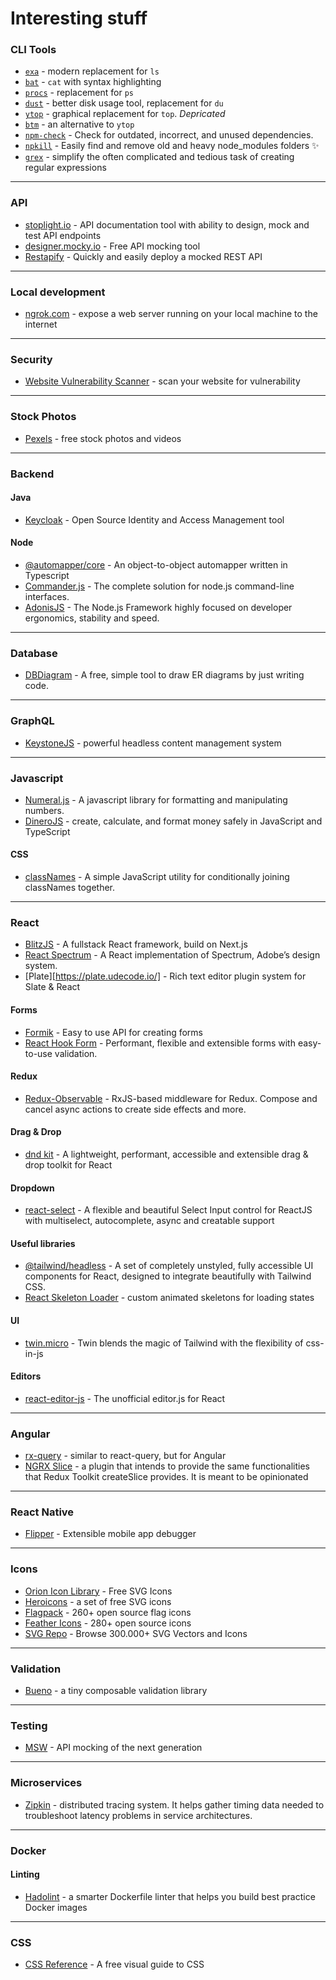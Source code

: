 # Interesting stuff 

### CLI Tools
* [`exa`](https://github.com/ogham/exa) - modern replacement for `ls`
* [`bat`](https://github.com/sharkdp/bat) - `cat` with syntax highlighting
* [`procs`](https://github.com/dalance/procs) - replacement for `ps`
* [`dust`](https://github.com/bootandy/dust) - better disk usage tool, replacement for `du`
* [`ytop`](https://github.com/cjbassi/ytop) - graphical replacement for `top`. *Depricated*
* [`btm`](https://github.com/ClementTsang/bottom) - an alternative to `ytop`
* [`npm-check`](https://www.npmjs.com/package/npm-check) - Check for outdated, incorrect, and unused dependencies.
* [`npkill`](https://www.npmjs.com/package/npkill) - Easily find and remove old and heavy node_modules folders ✨
* [`grex`](https://github.com/pemistahl/grex) - simplify the often complicated and tedious task of creating regular expressions

---

### API
* [stoplight.io](stoplight.io) - API documentation tool with ability to design, mock and test API endpoints
* [designer.mocky.io](https://designer.mocky.io/) - Free API mocking tool
* [Restapify](https://restapify.vercel.app/) - Quickly and easily deploy a mocked REST API

---

### Local development
* [ngrok.com](https://ngrok.com/) - expose a web server running on your local machine to the internet

---

### Security
* [Website Vulnerability Scanner](https://pentest-tools.com/website-vulnerability-scanning/website-scanner) - scan your website for vulnerability

---

### Stock Photos
* [Pexels](https://www.pexels.com/) - free stock photos and videos

---

### Backend
#### Java
* [Keycloak](https://www.keycloak.org/) - Open Source Identity and Access Management tool

#### Node
* [@automapper/core](https://automapperts.netlify.app/) - An object-to-object automapper written in Typescript
* [Commander.js](https://github.com/tj/commander.js) - The complete solution for node.js command-line interfaces.
* [AdonisJS](https://preview.adonisjs.com/) - The Node.js Framework highly focused on developer ergonomics, stability and speed.

---

### Database
* [DBDiagram](https://dbdiagram.io/home) - A free, simple tool to draw ER diagrams by just writing code.

---

### GraphQL
* [KeystoneJS](https://next.keystonejs.com/) - powerful headless content management system

---

### Javascript

* [Numeral.js](http://numeraljs.com/) - A javascript library for formatting and manipulating numbers.
* [DineroJS](https://v2.dinerojs.com/docs/getting-started/quick-start) - create, calculate, and format money safely in JavaScript and TypeScript


#### CSS
* [classNames](https://github.com/JedWatson/classnames) - A simple JavaScript utility for conditionally joining classNames together.

---

### React
* [BlitzJS](https://blitzjs.com/) - A fullstack React framework, build on Next.js
* [React Spectrum](https://react-spectrum.adobe.com/react-spectrum/index.html) - A React implementation of Spectrum, Adobe’s design system.
* [Plate][https://plate.udecode.io/] - Rich text editor plugin system for Slate & React

#### Forms
* [Formik](https://formik.org/) - Easy to use API for creating forms
* [React Hook Form](https://react-hook-form.com/) - Performant, flexible and extensible forms with easy-to-use validation.

#### Redux
* [Redux-Observable](https://redux-observable.js.org/) - RxJS-based middleware for Redux. Compose and cancel async actions to create side effects and more.

#### Drag & Drop
* [dnd kit](https://dndkit.com/) - A lightweight, performant, accessible and extensible drag & drop toolkit for React

#### Dropdown
* [react-select](https://react-select.com/home) - A flexible and beautiful Select Input control for ReactJS with multiselect, autocomplete, async and creatable support

#### Useful libraries
* [@tailwind/headless](https://github.com/tailwindlabs/headlessui/tree/develop/packages/%40headlessui-react) - A set of completely unstyled, fully accessible UI components for React, designed to integrate beautifully with Tailwind CSS.
* [React Skeleton Loader](https://github.com/henrykuzmick/react-skeleton-loader) - custom animated skeletons for loading states

#### UI
* [twin.micro](https://github.com/ben-rogerson/twin.macro) - Twin blends the magic of Tailwind with the flexibility of css-in-js

#### Editors
* [react-editor-js](https://github.com/Jungwoo-An/react-editor-js) - The unofficial editor.js for React

---

### Angular
* [rx-query](https://github.com/timdeschryver/rx-query) - similar to react-query, but for Angular
* [NGRX Slice](https://ngrx-slice.netlify.app/) - a plugin that intends to provide the same functionalities that Redux Toolkit createSlice provides. It is meant to be opinionated 

---

### React Native
* [Flipper](https://fbflipper.com/) - Extensible mobile app debugger

---

### Icons
* [Orion Icon Library](https://orioniconlibrary.com/) - Free SVG Icons
* [Heroicons](https://heroicons.dev/) - a set of free SVG icons
* [Flagpack](https://www.flagpack.xyz/) - 260+ open source flag icons
* [Feather Icons](https://feathericons.com/) - 280+ open source icons
* [SVG Repo](https://www.svgrepo.com/) - Browse 300.000+ SVG Vectors and Icons

---

### Validation
* [Bueno](https://github.com/philipnilsson/bueno) - a tiny composable validation library

---

### Testing
* [MSW](https://mswjs.io/) - API mocking of the next generation

---

### Microservices
* [Zipkin](https://zipkin.io/) - distributed tracing system. It helps gather timing data needed to troubleshoot latency problems in service architectures.

---

### Docker
#### Linting
* [Hadolint](https://github.com/hadolint/hadolint) - a smarter Dockerfile linter that helps you build best practice Docker images

---

### CSS
* [CSS Reference](https://cssreference.io/) - A free visual guide to CSS
